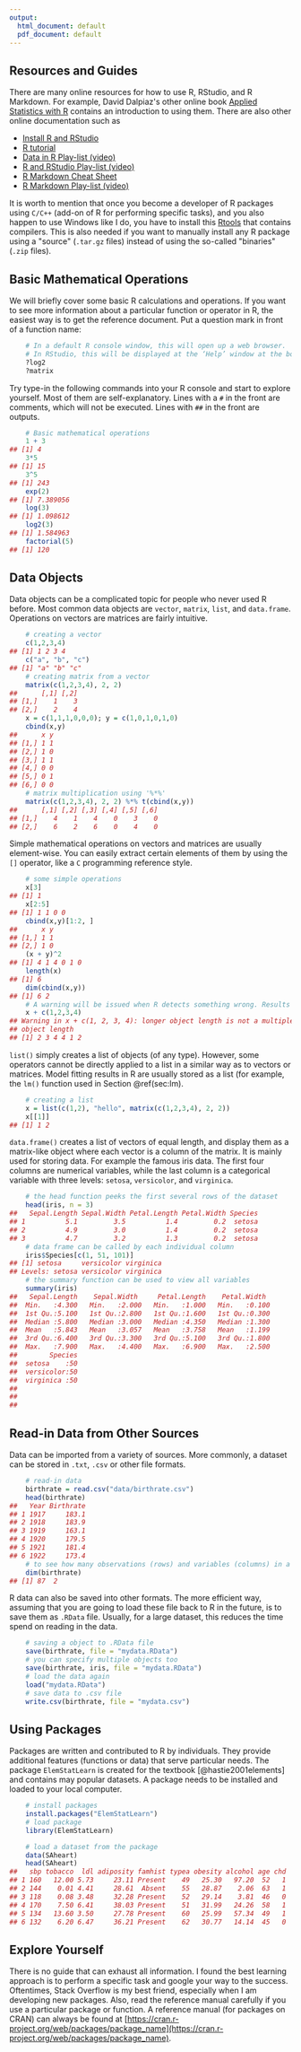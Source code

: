 ```yaml
---
output:
  html_document: default
  pdf_document: default
---
```


## Resources and Guides

There are many online resources for how to use R, RStudio, and R Markdown. For example, David Dalpiaz's other online book [Applied Statistics with R](http://daviddalpiaz.github.io/appliedstats/) contains an introduction to using them. There are also other online documentation such as 

* [Install R and RStudio](https://www.youtube.com/watch?v=cX532N_XLIs&t=19s/)
* [R tutorial](http://www.r-tutor.com/r-introduction)
* [Data in R Play-list (video)](https://www.youtube.com/playlist?list=PLBgxzZMu3GpPojVSoriMTWQCUno_3hjNi)
* [R and RStudio Play-list (video)](https://www.youtube.com/playlist?list=PLBgxzZMu3GpMjYhX7jLm5B9gEV7AOOJ5w)
* [R Markdown Cheat Sheet](https://www.rstudio.com/wp-content/uploads/2015/02/rmarkdown-cheatsheet.pdf)
* [R Markdown Play-list (video)](https://www.youtube.com/playlist?list=PLBgxzZMu3GpNgd07DwmS-2odHtMO6MWGH)

It is worth to mention that once you become a developer of R packages using `C/C++` (add-on of R for performing specific tasks), and you also happen to use Windows like I do, you have to install this [Rtools](https://cran.r-project.org/bin/windows/Rtools/) that contains compilers. This is also needed if you want to manually install any R package using a "source" (`.tar.gz` files) instead of using the so-called "binaries" (`.zip` files). 

## Basic Mathematical Operations

We will briefly cover some basic R calculations and operations. If you want to see more information about a particular function or operator in R, the easiest way is to get the reference document. Put a question mark in front of a function name:


```r
    # In a default R console window, this will open up a web browser.
    # In RStudio, this will be displayed at the ‘Help’ window at the bottom-right penal. 
    ?log2
    ?matrix
```

Try type-in the following commands into your R console and start to explore yourself. Most of them are self-explanatory. Lines with a `#` in the front are comments, which will not be executed. Lines with `##` in the front are outputs. 


```r
    # Basic mathematical operations
    1 + 3
## [1] 4
    3*5
## [1] 15
    3^5
## [1] 243
    exp(2)
## [1] 7.389056
    log(3)
## [1] 1.098612
    log2(3)
## [1] 1.584963
    factorial(5)
## [1] 120
```

## Data Objects

Data objects can be a complicated topic for people who never used R before. Most common data objects are `vector`, `matrix`, `list`, and `data.frame`. Operations on vectors are matrices are fairly intuitive.


```r
    # creating a vector
    c(1,2,3,4)
## [1] 1 2 3 4
    c("a", "b", "c")
## [1] "a" "b" "c"
    # creating matrix from a vector
    matrix(c(1,2,3,4), 2, 2)
##      [,1] [,2]
## [1,]    1    3
## [2,]    2    4
    x = c(1,1,1,0,0,0); y = c(1,0,1,0,1,0)
    cbind(x,y)
##      x y
## [1,] 1 1
## [2,] 1 0
## [3,] 1 1
## [4,] 0 0
## [5,] 0 1
## [6,] 0 0
    # matrix multiplication using '%*%'
    matrix(c(1,2,3,4), 2, 2) %*% t(cbind(x,y))
##      [,1] [,2] [,3] [,4] [,5] [,6]
## [1,]    4    1    4    0    3    0
## [2,]    6    2    6    0    4    0
```

Simple mathematical operations on vectors and matrices are usually element-wise. You can easily extract certain elements of them by using the `[]` operator, like a `C` programming reference style. 


```r
    # some simple operations 
    x[3]
## [1] 1
    x[2:5]
## [1] 1 1 0 0
    cbind(x,y)[1:2, ]
##      x y
## [1,] 1 1
## [2,] 1 0
    (x + y)^2
## [1] 4 1 4 0 1 0
    length(x)
## [1] 6
    dim(cbind(x,y))
## [1] 6 2
    # A warning will be issued when R detects something wrong. Results may still be produced.
    x + c(1,2,3,4)
## Warning in x + c(1, 2, 3, 4): longer object length is not a multiple of shorter
## object length
## [1] 2 3 4 4 1 2
```

`list()` simply creates a list of objects (of any type). However, some operators cannot be directly applied to a list in a similar way as to vectors or matrices. Model fitting results in R are usually stored as a list (for example, the `lm()` function used in Section \@ref(sec:lm).


```r
    # creating a list
    x = list(c(1,2), "hello", matrix(c(1,2,3,4), 2, 2))
    x[[1]]
## [1] 1 2
```

`data.frame()` creates a list of vectors of equal length, and display them as a matrix-like object where each vector is a column of the matrix. It is mainly used for storing data. For example the famous iris data. The first four columns are numerical variables, while the last column is a categorical variable with three levels: `setosa`, `versicolor`, and `virginica`.


```r
    # the head function peeks the first several rows of the dataset 
    head(iris, n = 3)
##   Sepal.Length Sepal.Width Petal.Length Petal.Width Species
## 1          5.1         3.5          1.4         0.2  setosa
## 2          4.9         3.0          1.4         0.2  setosa
## 3          4.7         3.2          1.3         0.2  setosa
    # data frame can be called by each individual column
    iris$Species[c(1, 51, 101)]
## [1] setosa     versicolor virginica 
## Levels: setosa versicolor virginica
    # the summary function can be used to view all variables
    summary(iris)
##   Sepal.Length    Sepal.Width     Petal.Length    Petal.Width   
##  Min.   :4.300   Min.   :2.000   Min.   :1.000   Min.   :0.100  
##  1st Qu.:5.100   1st Qu.:2.800   1st Qu.:1.600   1st Qu.:0.300  
##  Median :5.800   Median :3.000   Median :4.350   Median :1.300  
##  Mean   :5.843   Mean   :3.057   Mean   :3.758   Mean   :1.199  
##  3rd Qu.:6.400   3rd Qu.:3.300   3rd Qu.:5.100   3rd Qu.:1.800  
##  Max.   :7.900   Max.   :4.400   Max.   :6.900   Max.   :2.500  
##        Species  
##  setosa    :50  
##  versicolor:50  
##  virginica :50  
##                 
##                 
## 
```

## Read-in Data from Other Sources

Data can be imported from a variety of sources. More commonly, a dataset can be stored in `.txt`, `.csv` or other file formats. 

```r
    # read-in data
    birthrate = read.csv("data/birthrate.csv")
    head(birthrate)
##   Year Birthrate
## 1 1917     183.1
## 2 1918     183.9
## 3 1919     163.1
## 4 1920     179.5
## 5 1921     181.4
## 6 1922     173.4
    # to see how many observations (rows) and variables (columns) in a dataset
    dim(birthrate)
## [1] 87  2
```

R data can also be saved into other formats. The more efficient way, assuming that you are going to load these file back to R in the future, is to save them as `.RData` file. Usually, for a large dataset, this reduces the time spend on reading in the data. 

```r
    # saving a object to .RData file
    save(birthrate, file = "mydata.RData")
    # you can specify multiple objects too
    save(birthrate, iris, file = "mydata.RData")
    # load the data again
    load("mydata.RData")
    # save data to .csv file
    write.csv(birthrate, file = "mydata.csv")
```

## Using Packages

Packages are written and contributed to R by individuals. They provide additional features (functions or data) that serve particular needs. The package `ElemStatLearn` is created for the textbook [@hastie2001elements] and contains may popular datasets. A package needs to be installed and loaded to your local computer. 


```r
    # install packages
    install.packages("ElemStatLearn")
    # load package
    library(ElemStatLearn)
```




```r
    # load a dataset from the package 
    data(SAheart)
    head(SAheart)
##   sbp tobacco  ldl adiposity famhist typea obesity alcohol age chd
## 1 160   12.00 5.73     23.11 Present    49   25.30   97.20  52   1
## 2 144    0.01 4.41     28.61  Absent    55   28.87    2.06  63   1
## 3 118    0.08 3.48     32.28 Present    52   29.14    3.81  46   0
## 4 170    7.50 6.41     38.03 Present    51   31.99   24.26  58   1
## 5 134   13.60 3.50     27.78 Present    60   25.99   57.34  49   1
## 6 132    6.20 6.47     36.21 Present    62   30.77   14.14  45   0
```

## Explore Yourself

There is no guide that can exhaust all information. I found the best learning approach is to perform a specific task and google your way to the success. Oftentimes, Stack Overflow is my best friend, especially when I am developing new packages. Also, read the reference manual carefully if you use a particular package or function. A reference manual (for packages on CRAN) can always be found at [https://cran.r-project.org/web/packages/package_name](https://cran.r-project.org/web/packages/package_name). 
